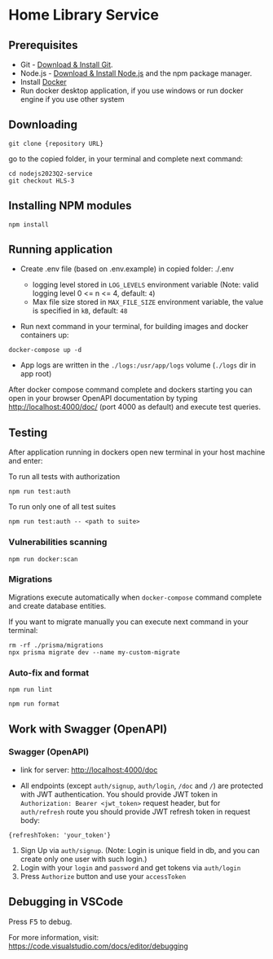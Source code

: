 # Home Library Service

## Prerequisites

- Git - [Download & Install Git](https://git-scm.com/downloads).
- Node.js - [Download & Install Node.js](https://nodejs.org/en/download/) and the npm package manager.
- Install [Docker](https://docs.docker.com/engine/install/)
- Run docker desktop application, if you use windows or run docker engine if you use other system

## Downloading

```
git clone {repository URL}
```

go to the copied folder, in your terminal and complete next command:

```
cd nodejs2023Q2-service
git checkout HLS-3
```

## Installing NPM modules

```
npm install
```

## Running application

- Create .env file (based on .env.example) in copied folder: ./.env
  - logging level stored in `LOG_LEVELS` environment variable (Note: valid logging level 0 <= n <= 4, default: `4`)
  - Max file size stored in `MAX_FILE_SIZE` environment variable, the value is specified in `kB`, default: `48`

- Run next command in your terminal, for building images and docker containers up:

```
docker-compose up -d
```

- App logs are written in the `./logs:/usr/app/logs` volume (`./logs` dir in app root)

After docker compose command complete and dockers starting you can open in your browser OpenAPI documentation by typing <http://localhost:4000/doc/> (port 4000 as default) and execute test queries.

## Testing

After application running in dockers open new terminal in your host machine and enter:

To run all tests with authorization

```
npm run test:auth
```

To run only one of all test suites

```
npm run test:auth -- <path to suite>
```

### Vulnerabilities scanning

```
npm run docker:scan
```

### Migrations

Migrations execute automatically when ```docker-compose``` command complete and create database entities.

If you want to migrate manually you can execute next command in your terminal:

```
rm -rf ./prisma/migrations
npx prisma migrate dev --name my-custom-migrate
```

### Auto-fix and format

```
npm run lint
```

```
npm run format
```

## Work with Swagger (OpenAPI)

### Swagger (OpenAPI)

- link for server: [http://localhost:4000/doc](http://localhost:4000/doc)

- All endpoints (except `auth/signup`, `auth/login`, `/doc` and `/`) are protected with JWT authentication.
You should provide JWT token in `Authorization: Bearer <jwt_token>` request header, but for `auth/refresh` route you should provide JWT refresh token in request body:

```
{refreshToken: 'your_token'}
```

1. Sign Up via `auth/signup`. (Note: Login is unique field in db, and you can create only one user with such login.)
2. Login with your `login` and `password` and get tokens via `auth/login`
3. Press `Authorize` button and use your `accessToken`

## Debugging in VSCode

Press <kbd>F5</kbd> to debug.

For more information, visit: <https://code.visualstudio.com/docs/editor/debugging>
